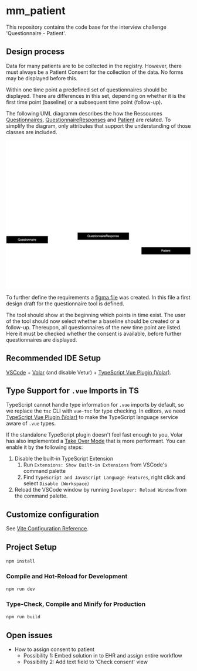 # mm_patient

This repository contains the code base for the interview challenge 'Questionnaire - Patient'.

## Design process
Data for many patients are to be collected in the registry. However, there must always be a Patient Consent for the collection of the data. No forms may be displayed before this.
 
Within one time point a predefined set of questionnaires should be displayed.
There are differences in this set, depending on whether it is the first time point (baseline) or a subsequent time point (follow-up).

The following UML diagramm describes the how the Ressources [Questionnaires](https://www.hl7.org/fhir/questionnaire.html), [QuestionnaireResponses](https://build.fhir.org/questionnaireresponse.html) and [Patient](https://build.fhir.org/patient.html) are related. To simplify the diagram, only attributes that support the understanding of those classes are included.

![Alt text](./diagrams/UML.svg)


To further define the requirements a [figma file](https://www.figma.com/file/xEu9OCRoDs0ONJ4JHoJXVo/mm_patient?type=design&node-id=4%3A484&mode=design&t=Hh2R5MlU82oOpN17-1) was created. In this file a first design draft for the questionnaire tool is defined. 

The tool should show at the beginning which points in time exist.
The user of the tool should now select whether a baseline should be created or a follow-up.
Thereupon, all questionnaires of the new time point are listed. 
Here it must be checked whether the consent is available, before further questionnaires are displayed.
## Recommended IDE Setup

[VSCode](https://code.visualstudio.com/) + [Volar](https://marketplace.visualstudio.com/items?itemName=Vue.volar) (and disable Vetur) + [TypeScript Vue Plugin (Volar)](https://marketplace.visualstudio.com/items?itemName=Vue.vscode-typescript-vue-plugin).

## Type Support for `.vue` Imports in TS

TypeScript cannot handle type information for `.vue` imports by default, so we replace the `tsc` CLI with `vue-tsc` for type checking. In editors, we need [TypeScript Vue Plugin (Volar)](https://marketplace.visualstudio.com/items?itemName=Vue.vscode-typescript-vue-plugin) to make the TypeScript language service aware of `.vue` types.

If the standalone TypeScript plugin doesn't feel fast enough to you, Volar has also implemented a [Take Over Mode](https://github.com/johnsoncodehk/volar/discussions/471#discussioncomment-1361669) that is more performant. You can enable it by the following steps:

1. Disable the built-in TypeScript Extension
    1) Run `Extensions: Show Built-in Extensions` from VSCode's command palette
    2) Find `TypeScript and JavaScript Language Features`, right click and select `Disable (Workspace)`
2. Reload the VSCode window by running `Developer: Reload Window` from the command palette.

## Customize configuration

See [Vite Configuration Reference](https://vitejs.dev/config/).

## Project Setup

```sh
npm install
```

### Compile and Hot-Reload for Development

```sh
npm run dev
```

### Type-Check, Compile and Minify for Production

```sh
npm run build
```


## Open issues

- How to assign consent to patient
    - Possibility 1: Embed solution in to EHR and assign entire workflow
    - Possibility 2: Add text field to 'Check consent' view